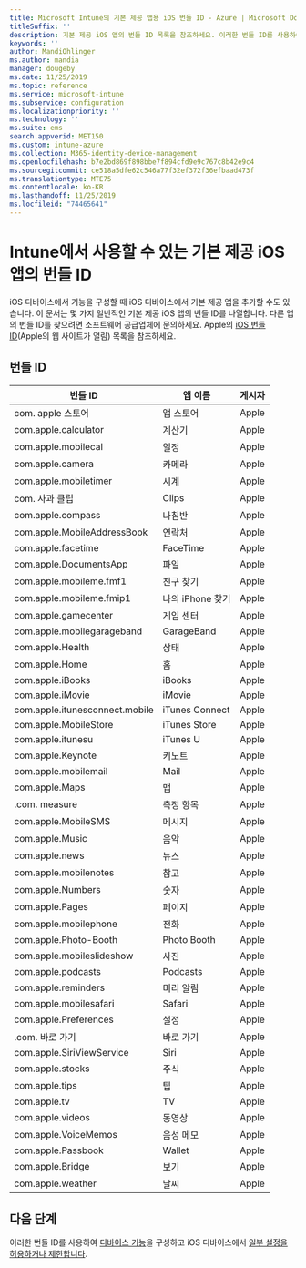 ```yaml
---
title: Microsoft Intune의 기본 제공 앱용 iOS 번들 ID - Azure | Microsoft Docs
titleSuffix: ''
description: 기본 제공 iOS 앱의 번들 ID 목록을 참조하세요. 이러한 번들 ID를 사용하여 Microsoft Intune의 디바이스 구성 프로필 및 정책에서 앱을 명시적으로 허용합니다.
keywords: ''
author: MandiOhlinger
ms.author: mandia
manager: dougeby
ms.date: 11/25/2019
ms.topic: reference
ms.service: microsoft-intune
ms.subservice: configuration
ms.localizationpriority: ''
ms.technology: ''
ms.suite: ems
search.appverid: MET150
ms.custom: intune-azure
ms.collection: M365-identity-device-management
ms.openlocfilehash: b7e2bd869f898bbe7f894cfd9e9c767c8b42e9c4
ms.sourcegitcommit: ce518a5dfe62c546a77f32ef372f36efbaad473f
ms.translationtype: MTE75
ms.contentlocale: ko-KR
ms.lasthandoff: 11/25/2019
ms.locfileid: "74465641"
---
```

# <a name="bundle-ids-for-built-in-ios-apps-you-can-use-in-intune"></a>Intune에서 사용할 수 있는 기본 제공 iOS 앱의 번들 ID

iOS 디바이스에서 기능을 구성할 때 iOS 디바이스에서 기본 제공 앱을 추가할 수도 있습니다. 이 문서는 몇 가지 일반적인 기본 제공 iOS 앱의 번들 ID를 나열합니다. 다른 앱의 번들 ID를 찾으려면 소프트웨어 공급업체에 문의하세요. Apple의 [iOS 번들 ID](https://support.apple.com/guide/mdm/ios-bundle-ids-mdm90f60c1ce/web)(Apple의 웹 사이트가 열림) 목록을 참조하세요.

## <a name="bundle-ids"></a>번들 ID

| 번들 ID                   | 앱 이름     | 게시자 |
|-----------------------------|--------------|-----------|
| com. apple 스토어             | 앱 스토어    | Apple     |
| com.apple.calculator        | 계산기   | Apple     |
| com.apple.mobilecal         | 일정     | Apple     |
| com.apple.camera            | 카메라       | Apple     |
| com.apple.mobiletimer       | 시계        | Apple     |
| com. 사과 클립             | Clips        | Apple     |
| com.apple.compass           | 나침반      | Apple     |
| com.apple.MobileAddressBook | 연락처     | Apple     |
| com.apple.facetime          | FaceTime     | Apple     |
| com.apple.DocumentsApp      | 파일        | Apple     |
| com.apple.mobileme.fmf1     | 친구 찾기 | Apple     |
| com.apple.mobileme.fmip1    | 나의 iPhone 찾기  | Apple     |
| com.apple.gamecenter        | 게임 센터  | Apple     |
| com.apple.mobilegarageband  | GarageBand   | Apple     |
| com.apple.Health            | 상태       | Apple     |
| com.apple.Home              | 홈         | Apple     |
| com.apple.iBooks            | iBooks       | Apple     |
| com.apple.iMovie            | iMovie       | Apple     |
| com.apple.itunesconnect.mobile | iTunes Connect | Apple |
| com.apple.MobileStore       | iTunes Store | Apple     |
| com.apple.itunesu           | iTunes U     | Apple     |
| com.apple.Keynote           | 키노트      | Apple     |
| com.apple.mobilemail        | Mail         | Apple     |
| com.apple.Maps              | 맵         | Apple     |
| .com. measure           | 측정 항목      | Apple     |
| com.apple.MobileSMS         | 메시지     | Apple     |
| com.apple.Music             | 음악        | Apple     |
| com.apple.news              | 뉴스         | Apple     |
| com.apple.mobilenotes       | 참고        | Apple     |
| com.apple.Numbers           | 숫자      | Apple     |
| com.apple.Pages             | 페이지        | Apple     |
| com.apple.mobilephone       | 전화        | Apple     |
| com.apple.Photo-Booth       | Photo Booth  | Apple     |
| com.apple.mobileslideshow   | 사진       | Apple     |
| com.apple.podcasts          | Podcasts     | Apple     |
| com.apple.reminders         | 미리 알림    | Apple     |
| com.apple.mobilesafari      | Safari       | Apple     |
| com.apple.Preferences       | 설정     | Apple     |
| .com. 바로 가기         | 바로 가기    | Apple     |
| com.apple.SiriViewService   | Siri         | Apple     |
| com.apple.stocks            | 주식       | Apple     |
| com.apple.tips              | 팁         | Apple     |
| com.apple.tv                | TV           | Apple     |
| com.apple.videos            | 동영상       | Apple     |
| com.apple.VoiceMemos        | 음성 메모   | Apple     |
| com.apple.Passbook          | Wallet       | Apple     |
| com.apple.Bridge            | 보기        | Apple     |
| com.apple.weather           | 날씨      | Apple     |      

## <a name="next-steps"></a>다음 단계

이러한 번들 ID를 사용하여 [디바이스 기능](ios-device-features-settings.md)을 구성하고 iOS 디바이스에서 [일부 설정을 허용하거나 제한합니다](device-restrictions-ios.md).
